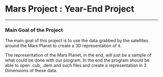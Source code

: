 # Mars Project : Year-End Project #
----------
### Main Goal of the Project ###
The main goal of this project is to use the data grabbed by the satellites around the Mars Planet to create a 3D representation of it.  

The representation of the Mars Planet, in the end, will just be a sample of what could be done with our program. In the end the program should be able to open .cub, .dem and such files and create a representation in 3 Dimensions of these data. 